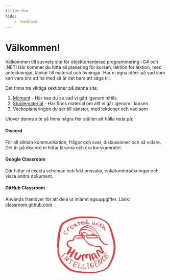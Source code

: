 ```yaml
---
title: Hem
hide:
    - feedback
---
```


# Välkommen!

Välkommen till suvnets site för objektorienterad programmering i C# och .NET!
Här kommer du hitta all planering för kursen, lektion för lektion, med anteckningar, länkar till material och övningar. Har ni egna idéer på vad som kan vara bra att ha med så är det bara att säga till. 

Det finns tre viktiga sektioner på denna site:

1. [Moment](moment.md) - Här kan du se vad vi gått igenom hittils.
2. [Studiematerial](material/index.md) - Här finns material om allt vi går igenom i kursen.
3. Veckoplaneringen du ser till vänster, med lektioner och vad som 


Utöver denna site så finns några fler ställen att hålla reda på:

#### Discord
För all allmän kommunikation, frågor och svar, diskussioner och så vidare. Det är på discord ni hittar lärarna och era kurskamrater.

#### Google Classroom
Där hittar ni exakta scheman och lektionssalar, enkätundersökningar och vissa andra dokument.

#### GitHub Classroom 
Används framöver för att dela ut inlämningsuppgifter.
Länk: [classroom.github.com](https://classroom.github.com/)

<p align="center">
  <img src="assets/humanintelligence.png" width="200" height="200">
</p>

